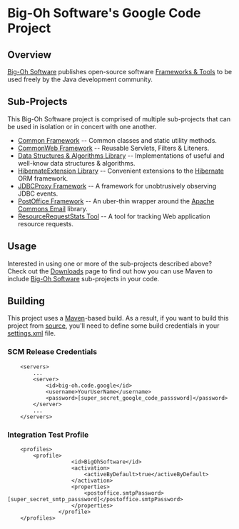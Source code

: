 # Big-Oh Software's Google Code Project #

## Overview ##
[Big-Oh Software](http://www.big-oh.net/) publishes open-source software [Frameworks & Tools](http://big-oh.googlecode.com/svn/site/1.BigOhSoftwareFrameworksAndTools/index.html) to be used freely by the Java development community.

## Sub-Projects ##
This Big-Oh Software project is comprised of multiple sub-projects that can be used in isolation or in concert with one another.
  * [Common Framework](http://big-oh.googlecode.com/svn/site/1.BigOhSoftwareFrameworksAndTools/BigOhSoftwareCommon/index.html) -- Common classes and static utility methods.
  * [CommonWeb Framework](http://big-oh.googlecode.com/svn/site/1.BigOhSoftwareFrameworksAndTools/BigOhSoftwareCommonWeb/index.html) -- Reusable Servlets, Filters & Liteners.
  * [Data Structures & Algorithms Library](http://big-oh.googlecode.com/svn/site/1.BigOhSoftwareFrameworksAndTools/BigOhSoftwareDataStructuresAndAlgorithms/index.html) -- Implementations of useful and well-know data structures & algorithms.
  * [HibernateExtension Library](http://big-oh.googlecode.com/svn/site/1.BigOhSoftwareFrameworksAndTools/BigOhSoftwareHibernate/index.html) -- Convenient extensions to the [Hibernate](http://docs.jboss.org/hibernate/stable/core/reference/en/html_single/) ORM framework.
  * [JDBCProxy Framework](http://big-oh.googlecode.com/svn/site/1.BigOhSoftwareFrameworksAndTools/BigOhSoftwareJDBCProxy/index.html) -- A framework for unobtrusively observing JDBC events.
  * [PostOffice Framework](http://big-oh.googlecode.com/svn/site/1.BigOhSoftwareFrameworksAndTools/BigOhSoftwarePostOffice/index.html) -- An uber-thin wrapper around the [Apache Commons Email](http://commons.apache.org/email/) library.
  * [ResourceRequestStats Tool](http://big-oh.googlecode.com/svn/site/1.BigOhSoftwareFrameworksAndTools/BigOhSoftwareResourceRequestStats/index.html) -- A tool for tracking Web application resource requests.

## Usage ##
Interested in using one or more of the sub-projects described above?  Check out the [Downloads](Downloads.md) page to find out how you can use Maven to include [Big-Oh Software](http://www.big-oh.net/) sub-projects in your code.

## Building ##
This project uses a [Maven](http://maven.apache.org/)-based build.  As a result, if you want to build this project from [source](http://code.google.com/p/big-oh/source/browse/), you'll need to define some build credentials in your [settings.xml](http://maven.apache.org/settings.html) file.

### SCM Release Credentials ###
```
	<servers>
		...
		<server>
			<id>big-oh.code.google</id>
			<username>YourUserName</username>
			<password>[super_secret_google_code_passsword]</password>
		</server>
		...
	</servers>
```

### Integration Test Profile ###
```
	<profiles>
		<profile>
                  	<id>BigOhSoftware</id>
            		<activation>
                		<activeByDefault>true</activeByDefault>
            		</activation>
                	<properties>
                		<postoffice.smtpPassword>[super_secret_smtp_passsword]</postoffice.smtpPassword>
                	</properties>
            	</profile>
	</profiles>
```